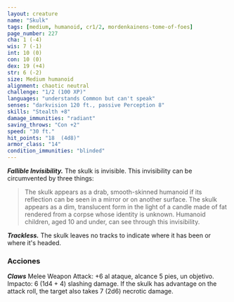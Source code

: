 ```yaml
---
layout: creature
name: "Skulk"
tags: [medium, humanoid, cr1/2, mordenkainens-tome-of-foes]
page_number: 227
cha: 1 (-4)
wis: 7 (-1)
int: 10 (0)
con: 10 (0)
dex: 19 (+4)
str: 6 (-2)
size: Medium humanoid
alignment: chaotic neutral
challenge: "1/2 (100 XP)"
languages: "understands Common but can't speak"
senses: "darkvision 120 ft., passive Perception 8"
skills: "Stealth +8"
damage_immunities: "radiant"
saving_throws: "Con +2"
speed: "30 ft."
hit_points: "18  (4d8)"
armor_class: "14"
condition_immunities: "blinded"
---
```


***Fallible Invisibility.*** The skulk is invisible. This invisibility can be circumvented by three things:
> The skulk appears as a drab, smooth-skinned humanoid if its reflection can be seen in a mirror or on another surface.
> The skulk appears as a dim, translucent form in the light of a candle made of fat rendered from a corpse whose identity is unknown.
> Humanoid children, aged 10 and under, can see through this invisibility.

***Trackless.*** The skulk leaves no tracks to indicate where it has been or where it's headed.

### Acciones

***Claws*** Melee Weapon Attack: +6 al ataque, alcance 5 pies, un objetivo. Impacto: 6 (1d4 + 4) slashing damage. If the skulk has advantage on the attack roll, the target also takes 7 (2d6) necrotic damage.